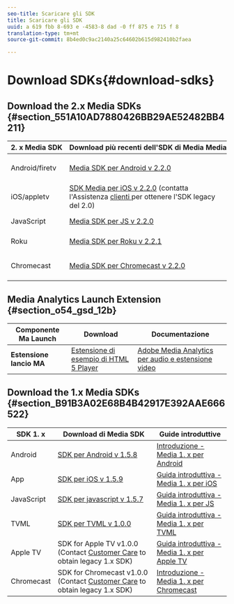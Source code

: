 ```yaml
---
seo-title: Scaricare gli SDK
title: Scaricare gli SDK
uuid: a 619 fbb 8-693 e -4583-8 dad -0 ff 875 e 715 f 8
translation-type: tm+mt
source-git-commit: 8b4ed0c9ac2140a25c64602b615d982410b2faea

---
```



# Download SDKs{#download-sdks}

## Download the 2.x Media SDKs {#section_551A10AD7880426BB29AE52482BB4211}

| 2. x Media SDK  | Download più recenti dell'SDK di Media Media | API  |  Documentazione  |
| --- | --- | --- | --- |
| Android/firetv | [Media SDK per Android v 2.2.0](https://github.com/Adobe-Marketing-Cloud/media-sdks/releases/tag/android-v2.2.0) | [Riferimento API per Android](https://adobe-marketing-cloud.github.io/media-sdks/reference/android/) | [Configurare Android](/help/sdk-implement/setup/set-up-android.md) |
| iOS/appletv | [SDK Media per iOS v 2.2.0](https://github.com/Adobe-Marketing-Cloud/media-sdks/releases/tag/ios-v2.2.0) (contatta l'Assistenza [clienti ](https://helpx.adobe.com/marketing-cloud/contact-support.html) per ottenere l'SDK legacy del 2.0) | [Riferimento API per iOS](https://adobe-marketing-cloud.github.io/media-sdks/reference/ios/) | [Configurare iOS](/help/sdk-implement/setup/set-up-ios.md) |
| JavaScript | [Media SDK per JS v 2.2.0](https://github.com/Adobe-Marketing-Cloud/media-sdks/releases/tag/js-v2.2.0) | [Riferimento API JS](https://adobe-marketing-cloud.github.io/media-sdks/reference/javascript/) | [Configurare javascript](/help/sdk-implement/setup/set-up-js.md) |
| Roku | [Media SDK per Roku v 2.2.1](https://github.com/Adobe-Marketing-Cloud/media-sdks/releases/tag/roku-v2.2.1) |  | [Impostazione di Roku](/help/sdk-implement/setup/set-up-roku.md) |
| Chromecast | [Media SDK per Chromecast v 2.2.0](https://github.com/Adobe-Marketing-Cloud/media-sdks/releases/tag/chromecast-v2.2.0) | [Riferimento API Chromecast](https://adobe-marketing-cloud.github.io/media-sdks/reference/chromecast/) | [Configurare Chromecast](/help/sdk-implement/setup/set-up-chromecast.md) |

<!--
## Download the Adobe Nielsen 2.x SDKs {#section_ih5_vpz_p1b}

|  &nbsp;Adobe Nielsen 2.x SDKs&nbsp; | Latest&nbsp;Media&nbsp;SDK&nbsp;Downloads&nbsp; | Nielsen&nbsp;Implementation&nbsp;Guides&nbsp; |
|---|---|---|
| **Android** | [VHL for Android v.2.0.1N](https://adobecertifiedmetrics.zendesk.com/hc/en-us/articles/115002514727-VHL-version-2-0-x-N-GA-Release) | [Android 2.1](/help/nielsen-partnership/dcr-impl/dcr-android-impl-2.1.md) |
| **iOS** | [VHL for iOS v.2.0.1N](https://adobecertifiedmetrics.zendesk.com/hc/en-us/articles/115002514727-VHL-version-2-0-x-N-GA-Release) | [iOS 2.1](/help/nielsen-partnership/dcr-impl/dcr-ios-impl-2.1.md) |
| **JavaScript** | [VHL for JavaScript v.2.0.1N](https://adobecertifiedmetrics.zendesk.com/hc/en-us/articles/115002514727-VHL-version-2-0-x-N-GA-Release) | [JavaScript 2.1](/help/nielsen-partnership/dcr-impl/dcr-js-impl-2.1.md) |
-->

## Media Analytics Launch Extension {#section_o54_gsd_12b}

| Componente Ma Launch  | Download | Documentazione |
|---|---|---|
| **Estensione lancio MA** | [Estensione di esempio di HTML 5 Player](https://github.com/adobe/reactor-adobe-va-sample-player) | [Adobe Media Analytics per audio e estensione video](https://docs.adobelaunch.com/extension-reference/web/adobe-media-analytics-for-audio-and-video-extension) |

## Download the 1.x Media SDKs {#section_B91B3A02E68B4B42917E392AAE666522}

| SDK 1. x  | Download di Media SDK  | Guide introduttive  |
| --- | --- | --- |
| Android | [SDK per Android v 1.5.8](https://github.com/Adobe-Marketing-Cloud/video-heartbeat/releases/tag/android-v1.5.8) | [Introduzione - Media 1. x per Android](setup/vhl-dev-guide-v15_android.pdf) |
| App | [SDK per iOS v 1.5.9](https://github.com/Adobe-Marketing-Cloud/video-heartbeat/releases/tag/ios-v1.5.9) | [Guida introduttiva - Media 1. x per iOS](setup/vhl-dev-guide-v15_ios.pdf) |
| JavaScript | [SDK per javascript v 1.5.7](https://github.com/Adobe-Marketing-Cloud/video-heartbeat/releases/tag/js-v1.5.7) | [Guida introduttiva - Media 1. x per JS](setup/vhl-dev-guide-v15_js.pdf) |
| TVML | [SDK per TVML v 1.0.0](https://github.com/Adobe-Marketing-Cloud/video-heartbeat/releases/tag/tvml-v1.0.0) | [Guida introduttiva - Media 1. x per TVML](setup/vhl_tvml.pdf) |
| Apple TV | SDK for Apple TV v1.0.0 (Contact [Customer Care](https://helpx.adobe.com/marketing-cloud/contact-support.html) to obtain legacy 1.x SDK) | [Guida introduttiva - Media 1. x per Apple TV](setup/vhl-dev-guide-v1x_appletv.pdf) |
| Chromecast | SDK for Chromecast v1.0.0 (Contact [Customer Care](https://helpx.adobe.com/marketing-cloud/contact-support.html) to obtain legacy 1.x SDK) | [Introduzione - Media 1. x per Chromecast](setup/chromecast_1.x_sdk.pdf) |

